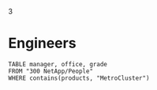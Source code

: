 3
# Engineers
```dataview
TABLE manager, office, grade
FROM "300 NetApp/People"
WHERE contains(products, "MetroCluster")

```
